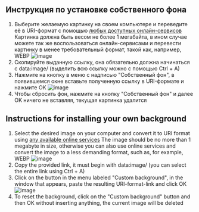 ## Инструкция по установке собственного фона
1. Выберите желаемую картинку на своем компьютере и переведите её в URI-формат с помощью [любых доступных онлайн-сервисов](https://ru.inettools.net/image/konverter-izobrajeniya-v-data-uri)
Картинка должна быть весом не более 1 мегабайта, в ином случае можете так же воспользоваться онлайн-сервисами и перевести картинку в менее требовательный формат, такой как, например, WEBP
![image](https://github.com/user-attachments/assets/aaab8d2b-3cf8-415f-aa83-f278708e9a39)
2. Скопируйте выданную ссылку, она обязательно должна начинаться с data:image/ (выделить всю ссылку можно с помощью Ctrl + A)
3. Нажмите на кнопку в меню с надписью "Собственный фон", в появившемся окне вставьте полученную ссылку в URI-формате и нажмите OK
![image](https://github.com/user-attachments/assets/06336548-f2c8-42a8-a38c-fe01a6ebb902)
4. Чтобы сбросить фон, нажмите на кнопку "Собственный фон" и далее OK ничего не вставляя, текущая картинка удалится

## Instructions for installing your own background
1. Select the desired image on your computer and convert it to URI format using [any available online services]([https://ru.inettools.net/image/konverter-izobrajeniya-v-data-uri)
The image should be no more than 1 megabyte in size, otherwise you can also use online services and convert the image to a less demanding format, such as, for example, WEBP
![image](https://github.com/user-attachments/assets/aaab8d2b-3cf8-415f-aa83-f278708e9a39)
2. Copy the provided link, it must begin with data:image/ (you can select the entire link using Ctrl + A)
3. Click on the button in the menu labeled "Custom background", in the window that appears, paste the resulting URI-format-link and click OK
![image](https://github.com/user-attachments/assets/06336548-f2c8-42a8-a38c-fe01a6ebb902)
4. To reset the background, click on the "Custom background" button and then OK without inserting anything, the current image will be deleted
